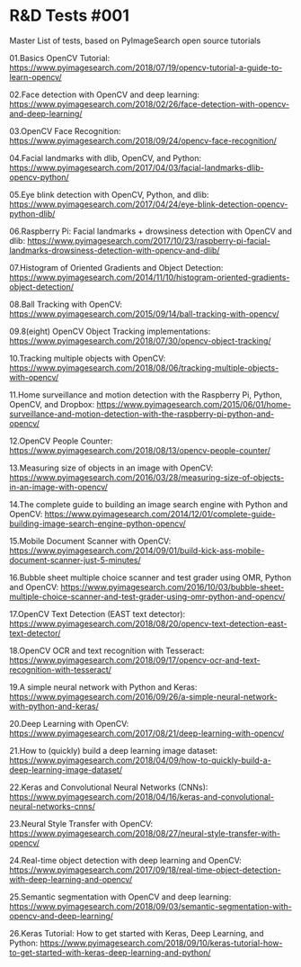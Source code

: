 # R&D Tests #001

Master List of tests, based on PyImageSearch open source tutorials

01.Basics OpenCV Tutorial: https://www.pyimagesearch.com/2018/07/19/opencv-tutorial-a-guide-to-learn-opencv/

02.Face detection with OpenCV and deep learning: https://www.pyimagesearch.com/2018/02/26/face-detection-with-opencv-and-deep-learning/

03.OpenCV Face Recognition: https://www.pyimagesearch.com/2018/09/24/opencv-face-recognition/

04.Facial landmarks with dlib, OpenCV, and Python: https://www.pyimagesearch.com/2017/04/03/facial-landmarks-dlib-opencv-python/

05.Eye blink detection with OpenCV, Python, and dlib: https://www.pyimagesearch.com/2017/04/24/eye-blink-detection-opencv-python-dlib/

06.Raspberry Pi: Facial landmarks + drowsiness detection with OpenCV and dlib: https://www.pyimagesearch.com/2017/10/23/raspberry-pi-facial-landmarks-drowsiness-detection-with-opencv-and-dlib/

07.Histogram of Oriented Gradients and Object Detection: https://www.pyimagesearch.com/2014/11/10/histogram-oriented-gradients-object-detection/

08.Ball Tracking with OpenCV: https://www.pyimagesearch.com/2015/09/14/ball-tracking-with-opencv/

09.8(eight) OpenCV Object Tracking implementations: https://www.pyimagesearch.com/2018/07/30/opencv-object-tracking/

10.Tracking multiple objects with OpenCV: https://www.pyimagesearch.com/2018/08/06/tracking-multiple-objects-with-opencv/

11.Home surveillance and motion detection with the Raspberry Pi, Python, OpenCV, and Dropbox: https://www.pyimagesearch.com/2015/06/01/home-surveillance-and-motion-detection-with-the-raspberry-pi-python-and-opencv/

12.OpenCV People Counter: https://www.pyimagesearch.com/2018/08/13/opencv-people-counter/

13.Measuring size of objects in an image with OpenCV: https://www.pyimagesearch.com/2016/03/28/measuring-size-of-objects-in-an-image-with-opencv/

14.The complete guide to building an image search engine with Python and OpenCV: https://www.pyimagesearch.com/2014/12/01/complete-guide-building-image-search-engine-python-opencv/

15.Mobile Document Scanner with OpenCV: https://www.pyimagesearch.com/2014/09/01/build-kick-ass-mobile-document-scanner-just-5-minutes/

16.Bubble sheet multiple choice scanner and test grader using OMR, Python and OpenCV: https://www.pyimagesearch.com/2016/10/03/bubble-sheet-multiple-choice-scanner-and-test-grader-using-omr-python-and-opencv/

17.OpenCV Text Detection (EAST text detector): https://www.pyimagesearch.com/2018/08/20/opencv-text-detection-east-text-detector/

18.OpenCV OCR and text recognition with Tesseract: https://www.pyimagesearch.com/2018/09/17/opencv-ocr-and-text-recognition-with-tesseract/

19.A simple neural network with Python and Keras: https://www.pyimagesearch.com/2016/09/26/a-simple-neural-network-with-python-and-keras/

20.Deep Learning with OpenCV: https://www.pyimagesearch.com/2017/08/21/deep-learning-with-opencv/

21.How to (quickly) build a deep learning image dataset: https://www.pyimagesearch.com/2018/04/09/how-to-quickly-build-a-deep-learning-image-dataset/

22.Keras and Convolutional Neural Networks (CNNs): https://www.pyimagesearch.com/2018/04/16/keras-and-convolutional-neural-networks-cnns/

23.Neural Style Transfer with OpenCV: https://www.pyimagesearch.com/2018/08/27/neural-style-transfer-with-opencv/

24.Real-time object detection with deep learning and OpenCV: https://www.pyimagesearch.com/2017/09/18/real-time-object-detection-with-deep-learning-and-opencv/

25.Semantic segmentation with OpenCV and deep learning: https://www.pyimagesearch.com/2018/09/03/semantic-segmentation-with-opencv-and-deep-learning/

26.Keras Tutorial: How to get started with Keras, Deep Learning, and Python: https://www.pyimagesearch.com/2018/09/10/keras-tutorial-how-to-get-started-with-keras-deep-learning-and-python/

